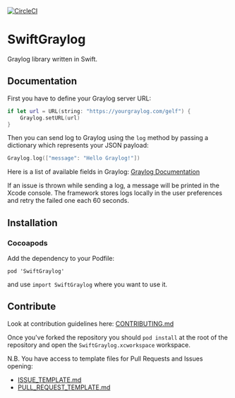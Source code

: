 [![CircleCI](https://circleci.com/gh/iadvize/swift-graylog.svg?style=svg)](https://circleci.com/gh/iadvize/swift-graylog)

# SwiftGraylog

Graylog library written in Swift.

## Documentation

First you have to define your Graylog server URL:

```swift
if let url = URL(string: "https://yourgraylog.com/gelf") {
    Graylog.setURL(url)
}
```

Then you can send log to Graylog using the `log` method by passing a dictionary which represents your JSON payload:

```swift
Graylog.log(["message": "Hello Graylog!"])
```

Here is a list of available fields in Graylog: [Graylog Documentation](http://docs.graylog.org/en/2.4/pages/gelf.html)

If an issue is thrown while sending a log, a message will be printed in the Xcode console. The framework stores logs locally in the user preferences and retry the failed one each 60 seconds.

## Installation

### Cocoapods

Add the dependency to your Podfile:

```
pod 'SwiftGraylog'
```

and use `import SwiftGraylog` where you want to use it.

## Contribute

Look at contribution guidelines here: [CONTRIBUTING.md](CONTRIBUTING.md)

Once you've forked the repository you should  `pod install` at the root of the repository and open the `SwiftGraylog.xcworkspace` workspace.

N.B. You have access to template files for Pull Requests and Issues opening:

- [ISSUE_TEMPLATE.md](ISSUE_TEMPLATE.md)
- [PULL_REQUEST_TEMPLATE.md](PULL_REQUEST_TEMPLATE.md)

